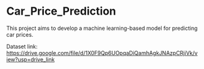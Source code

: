 # Car_Price_Prediction
This project aims to develop a machine learning-based model for predicting car prices.

Dataset link: https://drive.google.com/file/d/1X0F9Qp6UOpqaDiQamhAgkJNAzpCRjiVk/view?usp=drive_link
